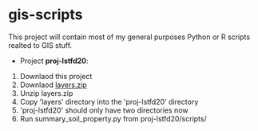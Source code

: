 # gis-scripts
This project will contain most of my general purposes Python or R scripts realted to GIS stuff.

* Project **proj-lstfd20**:

1. Downlaod this project 
2. Downlaod [layers.zip](https://www.dropbox.com/s/74hpv9d56a8s461/layers.zip?dl=0)
3. Unzip layers.zip
4. Copy 'layers' directory into the 'proj-lstfd20' directory
5. 'proj-lstfd20' should only have two directories now
6. Run summary_soil_property.py from proj-lstfd20/scripts/ 
